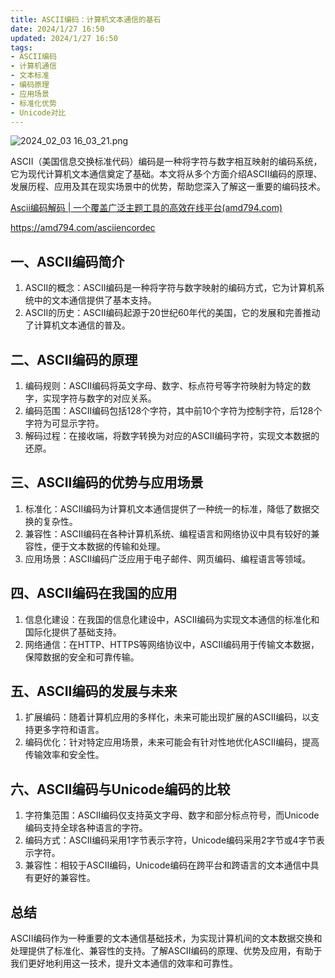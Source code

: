 ```yaml
---
title: ASCII编码：计算机文本通信的基石
date: 2024/1/27 16:50
updated: 2024/1/27 16:50
tags:
- ASCII编码
- 计算机通信
- 文本标准
- 编码原理
- 应用场景
- 标准化优势
- Unicode对比
---
```




<img src="https://static.amd794.com/blog/images/2024_02_03 16_03_21.png@blog" title="2024_02_03 16_03_21.png" alt="2024_02_03 16_03_21.png"/>

ASCII（美国信息交换标准代码）编码是一种将字符与数字相互映射的编码系统，它为现代计算机文本通信奠定了基础。本文将从多个方面介绍ASCII编码的原理、发展历程、应用及其在现实场景中的优势，帮助您深入了解这一重要的编码技术。

[Ascii编码解码 | 一个覆盖广泛主题工具的高效在线平台(amd794.com)](https://amd794.com/asciiencordec)

https://amd794.com/asciiencordec

## 一、ASCII编码简介

1. ASCII的概念：ASCII编码是一种将字符与数字映射的编码方式，它为计算机系统中的文本通信提供了基本支持。
2. ASCII的历史：ASCII编码起源于20世纪60年代的美国，它的发展和完善推动了计算机文本通信的普及。

## 二、ASCII编码的原理

1. 编码规则：ASCII编码将英文字母、数字、标点符号等字符映射为特定的数字，实现字符与数字的对应关系。
2. 编码范围：ASCII编码包括128个字符，其中前10个字符为控制字符，后128个字符为可显示字符。
3. 解码过程：在接收端，将数字转换为对应的ASCII编码字符，实现文本数据的还原。

## 三、ASCII编码的优势与应用场景

1. 标准化：ASCII编码为计算机文本通信提供了一种统一的标准，降低了数据交换的复杂性。
2. 兼容性：ASCII编码在各种计算机系统、编程语言和网络协议中具有较好的兼容性，便于文本数据的传输和处理。
3. 应用场景：ASCII编码广泛应用于电子邮件、网页编码、编程语言等领域。

## 四、ASCII编码在我国的应用

1. 信息化建设：在我国的信息化建设中，ASCII编码为实现文本通信的标准化和国际化提供了基础支持。
2. 网络通信：在HTTP、HTTPS等网络协议中，ASCII编码用于传输文本数据，保障数据的安全和可靠传输。

## 五、ASCII编码的发展与未来

1. 扩展编码：随着计算机应用的多样化，未来可能出现扩展的ASCII编码，以支持更多字符和语言。
2. 编码优化：针对特定应用场景，未来可能会有针对性地优化ASCII编码，提高传输效率和安全性。

## 六、ASCII编码与Unicode编码的比较

1. 字符集范围：ASCII编码仅支持英文字母、数字和部分标点符号，而Unicode编码支持全球各种语言的字符。
2. 编码方式：ASCII编码采用1字节表示字符，Unicode编码采用2字节或4字节表示字符。
3. 兼容性：相较于ASCII编码，Unicode编码在跨平台和跨语言的文本通信中具有更好的兼容性。

## 总结

ASCII编码作为一种重要的文本通信基础技术，为实现计算机间的文本数据交换和处理提供了标准化、兼容性的支持。了解ASCII编码的原理、优势及应用，有助于我们更好地利用这一技术，提升文本通信的效率和可靠性。
